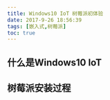 ```yaml
---
title: Windows10 IoT 树莓派初体验
date: 2017-9-26 18:56:39
tags: [嵌入式,树莓派]
toc: true
---
```


## 什么是Windows10 IoT


<!-- more -->

## 树莓派安装过程

